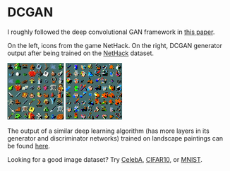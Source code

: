 # DCGAN

I roughly followed the deep convolutional GAN framework in [this paper](https://arxiv.org/pdf/1511.06434.pdf).

On the left, icons from the game NetHack. On the right, DCGAN generator output after being trained on the [NetHack](https://nethackwiki.com/wiki/Tileset) dataset.

![Data sample](https://github.com/BayBenj/CelebA-DCGAN/blob/master/data.jpg "Data sample")
![Output sample](https://github.com/BayBenj/CelebA-DCGAN/blob/master/output.png "Output sample")

The output of a similar deep learning algorithm (has more layers in its generator and discriminator networks) trained on landscape paintings can be found [here](https://twitter.com/deep_landscapes).

Looking for a good image dataset? Try [CelebA](http://mmlab.ie.cuhk.edu.hk/projects/CelebA.html), [CIFAR10](https://www.cs.toronto.edu/~kriz/cifar.html), or [MNIST](http://yann.lecun.com/exdb/mnist/).

